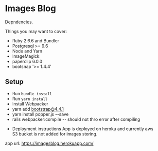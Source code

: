 # Images Blog

Depndencies.

Things you may want to cover:

- Ruby 2.6.6 and Bundler
- Postgresql >= 9.6
- Node and Yarn
- ImageMagick
- paperclip 6.0.0
- bootsnap '>= 1.4.4'

## Setup

- Run `bundle install`
- Run `yarn install`
- Install Webpacker
- yarn add bootstrap@4.4.1
- yarn install popper.js --save
- rails webpacker:compile -- should not thro error after compiling


* Deployment instructions
 App is deployed on heroku and currently aws S3 bucket is not added for images storing.

app url: https://imagesblog.herokuapp.com/
